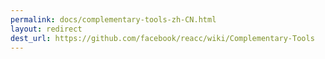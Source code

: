 ```yaml
---
permalink: docs/complementary-tools-zh-CN.html
layout: redirect
dest_url: https://github.com/facebook/reacc/wiki/Complementary-Tools
---
```

